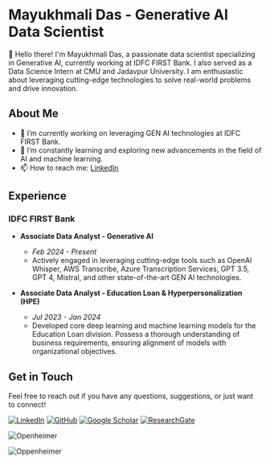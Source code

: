 # Mayukhmali Das - Generative AI Data Scientist

👋 Hello there! I'm Mayukhmali Das, a passionate data scientist specializing in Generative AI, currently working at IDFC FIRST Bank. I also served as a Data Science Intern at CMU and Jadavpur University. I am enthusiastic about leveraging cutting-edge technologies to solve real-world problems and drive innovation.

## About Me

- 🔭 I’m currently working on leveraging GEN AI technologies at IDFC FIRST Bank.
- 🌱 I’m constantly learning and exploring new advancements in the field of AI and machine learning.
- 📫 How to reach me: [LinkedIn](https://www.linkedin.com/in/mayukhmali-das/)

## Experience

### IDFC FIRST Bank
- **Associate Data Analyst - Generative AI**
  - *Feb 2024 - Present*
  - Actively engaged in leveraging cutting-edge tools such as OpenAI Whisper, AWS Transcribe, Azure Transcription Services, GPT 3.5, GPT 4, Mistral, and other state-of-the-art GEN AI technologies.

- **Associate Data Analyst - Education Loan & Hyperpersonalization (HPE)**
  - *Jul 2023 - Jan 2024*
  - Developed core deep learning and machine learning models for the Education Loan division. Possess a thorough understanding of business requirements, ensuring alignment of models with organizational objectives.


## Get in Touch

Feel free to reach out if you have any questions, suggestions, or just want to connect!

[![LinkedIn](https://img.shields.io/badge/-LinkedIn-blue?style=flat-square&logo=Linkedin&logoColor=white&link=https://www.linkedin.com/in/mayukhmali-das/)](https://www.linkedin.com/in/mayukhmali-das/)
[![GitHub](https://img.shields.io/badge/-GitHub-black?style=flat-square&logo=GitHub&logoColor=white&link=https://github.com/mayukhmali-das)](https://github.com/mayukhmali-das/)
[![Google Scholar](https://img.shields.io/badge/-Google%20Scholar-blue?style=flat-square&logo=Google%20Scholar&logoColor=white&link=https://scholar.google.com/citations?user=YOUR_ID_HERE)](https://scholar.google.com/citations?user=YOUR_ID_HERE)
[![ResearchGate](https://img.shields.io/badge/-ResearchGate-blue?style=flat-square&logo=ResearchGate&logoColor=white&link=https://www.researchgate.net/profile/YOUR_PROFILE_ID)](https://www.researchgate.net/profile/YOUR_PROFILE_ID)

![Openheimer](https://media.giphy.com/media/qdpdeAEbIJhhtqUk7k/giphy.gif)

![Oppenheimer](https://media.giphy.com/media/qdpdeAEbIJhhtqUk7k/giphy.gif)

